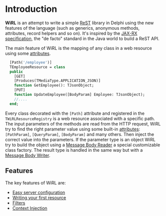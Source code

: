 # Introduction

**WiRL** is an attempt to write a simple [ReST](https://en.wikipedia.org/wiki/Representational_state_transfer) library in Delphi using the new features of the language (such as generics, anonymous methods, attributes, record helpers and so on). It's inspired by the [JAX-RX specification](https://jax-rs-spec.java.net/), the "de facto" standard in the Java world to build a ReST API.

The main feature of WiRL is the mapping of any class in a web resource using some [attributes](server/attributes).

```pascal
  [Path('/employee')]
  TEmployeeResource = class
  public
    [GET]
    [Produces(TMediaType.APPLICATION_JSON)]
    function GetEmployee(): TJsonObject;
    [PUT]
    function UpdateEmployee([BodyParam] Employee: TJsonObject);
    //....
  end;  
```

Every class decorated with the `[Path]` attribute and registered in the `TWiRLResourceRegistry` is a web resource associated with a specific path. The input parameters of the methods are read from the HTTP request, WiRL try to find the right parameter value using some built-in [attributes](server/attributes): `[PathParam]`, `[QueryParam]`, `[BodyParam]` and many others. Then inject the correct value into the parameters. If the parameter type is an object WiRL try to build the object using a [Message Body Reader](server/message-body) a special customizable class factory. The result type is handled in the same way but with a [Message Body Writer](server/message-body).

## Features
The key features of WiRL are:

- [Easy server configuration](server/configuration)
- [Writing your first resource](server/first-resource)
- [Filters](server/filters)
- [Context Injection](server/context-injection)
